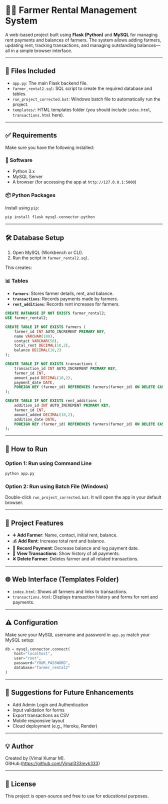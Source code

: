 # 👨‍🌾 Farmer Rental Management System

A web-based project built using **Flask (Python)** and **MySQL** for managing rent payments and balances of farmers. The system allows adding farmers, updating rent, tracking transactions, and managing outstanding balances—all in a simple browser interface.

---

## 📁 Files Included

- `app.py`: The main Flask backend file.
- `farmer_rental2.sql`: SQL script to create the required database and tables.
- `run_project_corrected.bat`: Windows batch file to automatically run the project.
- `templates/`: HTML templates folder (you should include `index.html`, `transactions.html` here).

---

## ✅ Requirements

Make sure you have the following installed:

### 🔧 Software
- Python 3.x
- MySQL Server
- A browser (for accessing the app at `http://127.0.0.1:5000`)

### 📦 Python Packages

Install using `pip`:

```bash
pip install flask mysql-connector-python
```

---

## 🛠️ Database Setup

1. Open MySQL (Workbench or CLI).
2. Run the script in `farmer_rental2.sql`.

This creates:

### 📊 Tables

- **`farmers`**: Stores farmer details, rent, and balance.
- **`transactions`**: Records payments made by farmers.
- **`rent_additions`**: Records rent increases for farmers.

```sql
CREATE DATABASE IF NOT EXISTS farmer_rental2;
USE farmer_rental2;

CREATE TABLE IF NOT EXISTS farmers (
    farmer_id INT AUTO_INCREMENT PRIMARY KEY,
    name VARCHAR(100),
    contact VARCHAR(50),
    total_rent DECIMAL(10,2),
    balance DECIMAL(10,2)
);

CREATE TABLE IF NOT EXISTS transactions (
    transaction_id INT AUTO_INCREMENT PRIMARY KEY,
    farmer_id INT,
    amount_paid DECIMAL(10,2),
    payment_date DATE,
    FOREIGN KEY (farmer_id) REFERENCES farmers(farmer_id) ON DELETE CASCADE
);

CREATE TABLE IF NOT EXISTS rent_additions (
    addition_id INT AUTO_INCREMENT PRIMARY KEY,
    farmer_id INT,
    amount_added DECIMAL(10,2),
    addition_date DATE,
    FOREIGN KEY (farmer_id) REFERENCES farmers(farmer_id) ON DELETE CASCADE
);
```

---

## 🚀 How to Run

### Option 1: Run using Command Line

```bash
python app.py
```

### Option 2: Run using Batch File (Windows)

Double-click `run_project_corrected.bat`. It will open the app in your default browser.

---

## 🧠 Project Features

- ➕ **Add Farmer**: Name, contact, initial rent, balance.
- 💰 **Add Rent**: Increase total rent and balance.
- 💸 **Record Payment**: Decrease balance and log payment date.
- 🧾 **View Transactions**: Show history of all payments.
- ❌ **Delete Farmer**: Deletes farmer and all related transactions.

---

## 🌐 Web Interface (Templates Folder)

- `index.html`: Shows all farmers and links to transactions.
- `transactions.html`: Displays transaction history and forms for rent and payments.

---

## ⚠️ Configuration

Make sure your MySQL username and password in `app.py` match your MySQL setup:

```python
db = mysql.connector.connect(
    host="localhost",
    user="root",
    password="YOUR_PASSWORD",
    database="farmer_rental2"
)
```

---

## 📌 Suggestions for Future Enhancements

- Add Admin Login and Authentication
- Input validation for forms
- Export transactions as CSV
- Mobile responsive layout
- Cloud deployment (e.g., Heroku, Render)

---

## 💡 Author

Created by [Vimal Kumar M].  
GitHub:(https://github.com/Vimal333mvk333)

---

## 📝 License

This project is open-source and free to use for educational purposes.
